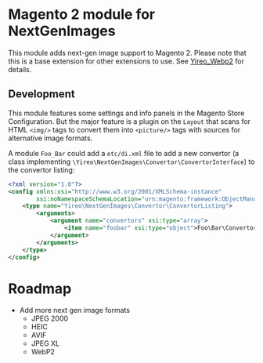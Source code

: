 # Magento 2 module for NextGenImages
This module adds next-gen image support to Magento 2. Please note that this is a base extension for other extensions to use. See [Yireo_Webp2](https://github.com/yireo/Yireo_Webp2) for details.

## Development
This module features some settings and info panels in the Magento Store Configuration. But the major feature is a plugin on the `Layout` that scans for HTML `<img/>` tags to convert them into `<picture/>` tags with sources for alternative image formats.

A module `Foo_Bar` could add a `etc/di.xml` file to add a new convertor (a class implementing `\Yireo\NextGenImages\Convertor\ConvertorInterface`) to the convertor listing:

```xml
<?xml version="1.0"?>
<config xmlns:xsi="http://www.w3.org/2001/XMLSchema-instance"
        xsi:noNamespaceSchemaLocation="urn:magento:framework:ObjectManager/etc/config.xsd">
    <type name="Yireo\NextGenImages\Convertor\ConvertorListing">
        <arguments>
            <argument name="convertors" xsi:type="array">
                <item name="foobar" xsi:type="object">Foo\Bar\Convertor</item>
            </argument>
        </arguments>
    </type>
</config>
```

# Roadmap
- Add more next gen image formats
    - JPEG 2000
    - HEIC
    - AVIF
    - JPEG XL
    - WebP2


